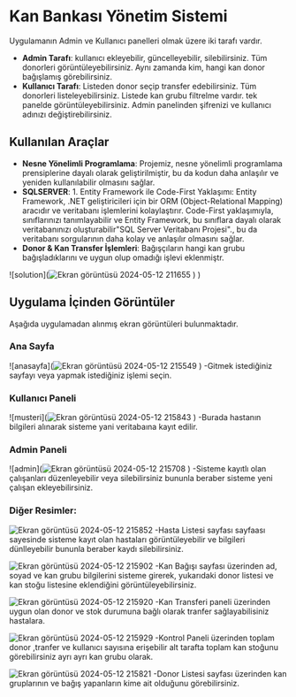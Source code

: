 # Kan Bankası Yönetim Sistemi
Uygulamanın Admin ve Kullanıcı panelleri olmak üzere iki tarafı vardır.

- **Admin Tarafı**: kullanıcı ekleyebilir, güncelleyebilir, silebilirsiniz. Tüm donorleri görüntüleyebilirsiniz. Aynı zamanda kim, hangi kan donor bağışlamış görebilirsiniz.
- **Kullanıcı Tarafı**: Listeden donor seçip transfer edebilirsiniz. Tüm donorleri listeleyebilirsiniz. Listede kan grubu filtrelme vardır.  tek panelde görüntüleyebilirsiniz. Admin panelinden şifrenizi ve kullanıcı adınızı değiştirebilirsiniz.

## Kullanılan Araçlar
- **Nesne Yönelimli Programlama**: Projemiz, nesne yönelimli programlama prensiplerine dayalı olarak geliştirilmiştir, bu da kodun daha anlaşılır ve yeniden kullanılabilir olmasını sağlar.
- **SQLSERVER**: 1. Entity Framework ile Code-First Yaklaşımı:
Entity Framework, .NET geliştiricileri için bir ORM (Object-Relational Mapping) aracıdır ve veritabanı işlemlerini kolaylaştırır. Code-First yaklaşımıyla, sınıflarınızı tanımlayabilir ve Entity Framework, bu sınıflara dayalı olarak veritabanınızı oluşturabilir"SQL Server Veritabanı Projesi"., bu da veritabanı sorgularının daha kolay ve anlaşılır olmasını sağlar.
- **Donor &  Kan Transfer İşlemleri**: Bağışçıların hangi kan grubu bağışladıklarını ve uygun olup omadığı işlevi eklenmiştr.

![solution](![Ekran görüntüsü 2024-05-12 211655](https://github.com/Mehmeteyupkahraman/KanBankasiYonetimSistemi/assets/148050747/db6adbcc-2107-403b-ae56-5fb4ceea46e3)
)
)

## Uygulama İçinden Görüntüler
Aşağıda uygulamadan alınmış ekran görüntüleri bulunmaktadır.

### Ana Sayfa

![anasayfa](![Ekran görüntüsü 2024-05-12 215549](https://github.com/Mehmeteyupkahraman/KanBankasiYonetimSistemi/assets/148050747/fae74798-b8be-4873-a3ad-06f426571057)
)
-Gitmek istediğiniz sayfayı veya yapmak istediğiniz işlemi seçin.

### Kullanıcı Paneli

![musteri](![Ekran görüntüsü 2024-05-12 215843](https://github.com/Mehmeteyupkahraman/KanBankasiYonetimSistemi/assets/148050747/44be4b32-1898-4920-aaa8-5b842f2981bc)
)
-Burada hastanın bilgileri alınarak sisteme yani veritabaına kayıt edilir.

### Admin Paneli

![admin](![Ekran görüntüsü 2024-05-12 215708](https://github.com/Mehmeteyupkahraman/KanBankasiYonetimSistemi/assets/148050747/72101d29-c533-4b22-8f12-472a5e7dcba9)
)
-Sisteme kayıtlı olan çalışanları düzenleyebilir veya silebilirsiniz bununla beraber sisteme yeni çalışan ekleyebilirsiniz.
### Diğer Resimler:
![Ekran görüntüsü 2024-05-12 215852](https://github.com/Mehmeteyupkahraman/KanBankasiYonetimSistemi/assets/148050747/ea6a2038-5541-4b63-bdef-169291f4a935)
-Hasta Listesi sayfası sayfaası sayesinde sisteme kayıt olan hastaları görüntüleyebilir ve bilgileri dünlleyebilir bununla beraber kaydı silebilirsiniz.

![Ekran görüntüsü 2024-05-12 215902](https://github.com/Mehmeteyupkahraman/KanBankasiYonetimSistemi/assets/148050747/ac5ed860-4cdc-4cb6-bbbb-b25d20760eb2)
-Kan Bağışı sayfası üzerinden ad, soyad ve kan grubu bilgilerini sisteme girerek, yukarıdaki donor listesi ve kan stoğu listesine eklendiğini görüntüleyebilirsiniz.

![Ekran görüntüsü 2024-05-12 215920](https://github.com/Mehmeteyupkahraman/KanBankasiYonetimSistemi/assets/148050747/b0b8b484-4369-4ac0-824e-06cb79f738e4)
-Kan Transferi paneli üzerinden uygun olan donor ve stok durumuna bağlı olarak tranfer sağlayabilisiniz hastalara.

![Ekran görüntüsü 2024-05-12 215929](https://github.com/Mehmeteyupkahraman/KanBankasiYonetimSistemi/assets/148050747/ee99f88e-ab44-483b-9867-ee3dbf6801da)
-Kontrol Paneli üzerinden toplam donor ,tranfer ve kullanıcı sayısına erişebilir alt tarafta toplam kan stoğunu görebilirsiniz ayrı ayrı kan grubu olarak.

![Ekran görüntüsü 2024-05-12 215821](https://github.com/Mehmeteyupkahraman/KanBankasiYonetimSistemi/assets/148050747/b45c8715-33e4-47e7-b8d0-2677f57ea7b9)
-Donor Listesi sayfası üzerinden kan gruplarının ve bağış yapanların kime ait olduğunu görebilirsiniz.

